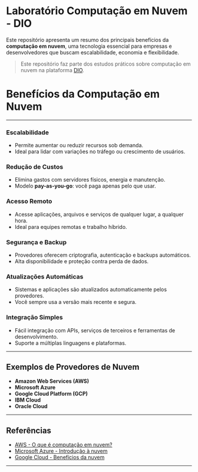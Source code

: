 # Laboratório Computação em Nuvem - DIO

Este repositório apresenta um resumo dos principais benefícios da **computação em nuvem**, uma tecnologia essencial para empresas e desenvolvedores que buscam escalabilidade, economia e flexibilidade.
> Este repositório faz parte dos estudos práticos sobre computação em nuvem na plataforma [DIO](https://www.dio.me/).


# Benefícios da Computação em Nuvem

---

### Escalabilidade

- Permite aumentar ou reduzir recursos sob demanda.
- Ideal para lidar com variações no tráfego ou crescimento de usuários.

### Redução de Custos

- Elimina gastos com servidores físicos, energia e manutenção.
- Modelo **pay-as-you-go**: você paga apenas pelo que usar.

### Acesso Remoto

- Acesse aplicações, arquivos e serviços de qualquer lugar, a qualquer hora.
- Ideal para equipes remotas e trabalho híbrido.

### Segurança e Backup

- Provedores oferecem criptografia, autenticação e backups automáticos.
- Alta disponibilidade e proteção contra perda de dados.

### Atualizações Automáticas

- Sistemas e aplicações são atualizados automaticamente pelos provedores.
- Você sempre usa a versão mais recente e segura.

### Integração Simples

- Fácil integração com APIs, serviços de terceiros e ferramentas de desenvolvimento.
- Suporte a múltiplas linguagens e plataformas.

---

## Exemplos de Provedores de Nuvem

- **Amazon Web Services (AWS)**
- **Microsoft Azure**
- **Google Cloud Platform (GCP)**
- **IBM Cloud**
- **Oracle Cloud**

---

## Referências

- [AWS - O que é computação em nuvem?](https://aws.amazon.com/pt/what-is-cloud-computing/)
- [Microsoft Azure - Introdução à nuvem](https://azure.microsoft.com/pt-br/resources/cloud-computing-dictionary/what-is-cloud-computing/)
- [Google Cloud - Benefícios da nuvem](https://cloud.google.com/learn/what-is-cloud-computing)

---
